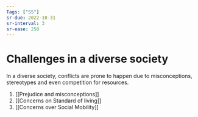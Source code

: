 ```yaml
---
Tags: ["SS"]
sr-due: 2022-10-31
sr-interval: 3
sr-ease: 250
---
```

# Challenges in a diverse society
In a diverse society, conflicts are prone to happen due to misconceptions, stereotypes and even competition for resources.
1. [[Prejudice and misconceptions]]
2. [[Concerns on Standard of living]]
3. [[Concerns over Social Mobility]]